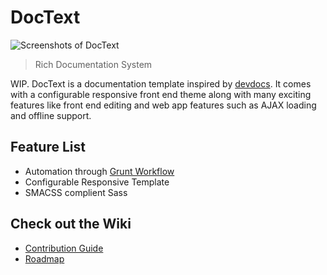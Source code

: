 # DocText

![Screenshots of DocText](http://f.cl.ly/items/223N3r3q3z2Q290P2r0L/Screen%20Shot%202013-12-10%20at%204.12.07%20PM.png)
> Rich Documentation System

WIP. DocText is a documentation template inspired by [devdocs](http://devdocs.io). It comes with a configurable responsive front end theme along with many exciting features like front end editing and web app features such as AJAX loading and offline support.

## Feature List
 * Automation through [Grunt Workflow](wiki/Contribution-Guide)
 * Configurable Responsive Template
 * SMACSS complient Sass



## Check out the Wiki
 * [Contribution Guide](wiki/Contribution-Guide)
 * [Roadmap](wiki/Roadmap)


